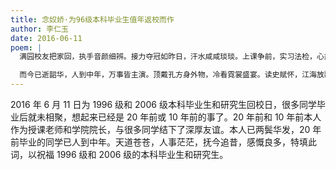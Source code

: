 ```yaml
---
title: 念奴娇·为96级本科毕业生值年返校而作
author: 李仁玉
date: 2016-06-11
poem: |
  满园校友把家回，执手音颜细辨。接力夺冠如昨日，汗水咸咸琰琰。上课争前，实习法检，心热言腼腆。新年晚会，青春街舞舒眼。

  而今已逝韶华，人到中年，万事皆主演。顶戴孔方身外物，冷看霓裳盛宴。读史赋怀，江海放歌，看万山红遍。常回母校，一起高唱《鸿雁》。
---
```


2016 年 6 月 11 日为 1996 级和 2006 级本科毕业生和研究生回校日，很多同学毕业后就未相聚，想起来已经是 20 年前或 10 年前的事了。20 年前和 10 年前本人作为授课老师和学院院长，与很多同学结下了深厚友谊。本人已两鬓华发，20 年前毕业的同学已人到中年。天道苍苍，人事茫茫，抚今追昔，感慨良多，特填此词，以祝福 1996 级和 2006 级的本科毕业生和研究生。
